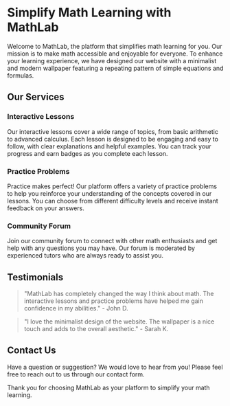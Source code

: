<!--font:Roboto-->

# Simplify Math Learning with MathLab

Welcome to MathLab, the platform that simplifies math learning for you. Our mission is to make math accessible and enjoyable for everyone. To enhance your learning experience, we have designed our website with a minimalist and modern wallpaper featuring a repeating pattern of simple equations and formulas.

## Our Services

### Interactive Lessons
Our interactive lessons cover a wide range of topics, from basic arithmetic to advanced calculus. Each lesson is designed to be engaging and easy to follow, with clear explanations and helpful examples. You can track your progress and earn badges as you complete each lesson.

### Practice Problems
Practice makes perfect! Our platform offers a variety of practice problems to help you reinforce your understanding of the concepts covered in our lessons. You can choose from different difficulty levels and receive instant feedback on your answers.

### Community Forum
Join our community forum to connect with other math enthusiasts and get help with any questions you may have. Our forum is moderated by experienced tutors who are always ready to assist you.

## Testimonials
> "MathLab has completely changed the way I think about math. The interactive lessons and practice problems have helped me gain confidence in my abilities." - John D.

> "I love the minimalist design of the website. The wallpaper is a nice touch and adds to the overall aesthetic." - Sarah K.

## Contact Us
Have a question or suggestion? We would love to hear from you! Please feel free to reach out to us through our contact form.

Thank you for choosing MathLab as your platform to simplify your math learning.

<!--

Write me content for website with wallpaper which alt text is:

"A wallpaper featuring a repeating pattern of simple equations and formulas, arranged in a minimalist and modern design."

The name/title of the page should not be 1:1 copy of the alt text but rather a real content of the website which is using this wallpaper.

- Use markdown format 
- Start with heading
- Heading should be short and concise
- The content should look like a real website 
- The website should not be about the wallpaper, wallpaper is just a related background
- Heading should be contain work "wallpaper" or "background"
- Include real sections like references, contact, user stories, etc. use things relevant to the page purpose.
- Feel free to use structure like headings, bullets, numbering, blockquotes, paragraphs, horizontal lines, etc.
- You can use formatting like bold or _italic_
- You can include UTF-8 emojis
- Links should be only #hash anchors (and you can refer to the document itself)
- Do not include images


---


# MathLab - A Modern Way to Learn Mathematics

Welcome to MathLab, a platform that offers an innovative approach to learning mathematics. Our mission is to make math accessible and enjoyable for everyone. To enhance your learning experience, we have designed our website with a wallpaper featuring a repeating pattern of simple equations and formulas arranged in a minimalist and modern design.

## Our Services

### Interactive Lessons
Our interactive lessons cover a wide range of topics, from basic arithmetic to advanced calculus. Each lesson is designed to be engaging and easy to follow, with clear explanations and helpful examples. You can track your progress and earn badges as you complete each lesson.

### Practice Problems
Practice makes perfect! Our platform offers a variety of practice problems to help you reinforce your understanding of the concepts covered in our lessons. You can choose from different difficulty levels and receive instant feedback on your answers.

### Community Forum
Join our community forum to connect with other math enthusiasts and get help with any questions you may have. Our forum is moderated by experienced tutors who are always ready to assist you.

## Testimonials
> "MathLab has completely changed the way I think about math. The interactive lessons and practice problems have helped me gain confidence in my abilities." - John D.

> "I love the minimalist design of the website. The wallpaper is a nice touch and adds to the overall aesthetic." - Sarah K.

## Contact Us
Have a question or suggestion? We would love to hear from you! Please feel free to reach out to us through our contact form.

Thank you for choosing MathLab as your go-to platform for learning mathematics.


---


Heading is too long, rewrite whole content.


---


# MathLab - Learn Mathematics the Modern Way

Welcome to MathLab, your go-to platform for learning mathematics in a modern and engaging way. Our mission is to make math accessible and enjoyable for everyone. To enhance your learning experience, we have designed our website with a minimalist and modern wallpaper featuring a repeating pattern of simple equations and formulas.

## Our Services

### Interactive Lessons
Our interactive lessons cover a wide range of topics, from basic arithmetic to advanced calculus. Each lesson is designed to be engaging and easy to follow, with clear explanations and helpful examples. You can track your progress and earn badges as you complete each lesson.

### Practice Problems
Practice makes perfect! Our platform offers a variety of practice problems to help you reinforce your understanding of the concepts covered in our lessons. You can choose from different difficulty levels and receive instant feedback on your answers.

### Community Forum
Join our community forum to connect with other math enthusiasts and get help with any questions you may have. Our forum is moderated by experienced tutors who are always ready to assist you.

## Testimonials
> "MathLab has completely changed the way I think about math. The interactive lessons and practice problems have helped me gain confidence in my abilities." - John D.

> "I love the minimalist design of the website. The wallpaper is a nice touch and adds to the overall aesthetic." - Sarah K.

## Contact Us
Have a question or suggestion? We would love to hear from you! Please feel free to reach out to us through our contact form.

Thank you for choosing MathLab as your modern and engaging platform for learning mathematics.


---


Heading is too long, rewrite whole content.


---


# MathLab - Your Modern Math Learning Platform

Welcome to MathLab, the modern and engaging platform for learning mathematics. Our mission is to make math accessible and enjoyable for everyone. To enhance your learning experience, we have designed our website with a minimalist and modern wallpaper featuring a repeating pattern of simple equations and formulas.

## Our Services

### Interactive Lessons
Our interactive lessons cover a wide range of topics, from basic arithmetic to advanced calculus. Each lesson is designed to be engaging and easy to follow, with clear explanations and helpful examples. You can track your progress and earn badges as you complete each lesson.

### Practice Problems
Practice makes perfect! Our platform offers a variety of practice problems to help you reinforce your understanding of the concepts covered in our lessons. You can choose from different difficulty levels and receive instant feedback on your answers.

### Community Forum
Join our community forum to connect with other math enthusiasts and get help with any questions you may have. Our forum is moderated by experienced tutors who are always ready to assist you.

## Testimonials
> "MathLab has completely changed the way I think about math. The interactive lessons and practice problems have helped me gain confidence in my abilities." - John D.

> "I love the minimalist design of the website. The wallpaper is a nice touch and adds to the overall aesthetic." - Sarah K.

## Contact Us
Have a question or suggestion? We would love to hear from you! Please feel free to reach out to us through our contact form.

Thank you for choosing MathLab as your go-to platform for modern and engaging mathematics learning.


---


Heading is too long, rewrite whole content.


---


# MathLab - Simplify Your Math Learning

Welcome to MathLab, the platform that simplifies math learning for you. Our mission is to make math accessible and enjoyable for everyone. To enhance your learning experience, we have designed our website with a minimalist and modern wallpaper featuring a repeating pattern of simple equations and formulas.

## Our Services

### Interactive Lessons
Our interactive lessons cover a wide range of topics, from basic arithmetic to advanced calculus. Each lesson is designed to be engaging and easy to follow, with clear explanations and helpful examples. You can track your progress and earn badges as you complete each lesson.

### Practice Problems
Practice makes perfect! Our platform offers a variety of practice problems to help you reinforce your understanding of the concepts covered in our lessons. You can choose from different difficulty levels and receive instant feedback on your answers.

### Community Forum
Join our community forum to connect with other math enthusiasts and get help with any questions you may have. Our forum is moderated by experienced tutors who are always ready to assist you.

## Testimonials
> "MathLab has completely changed the way I think about math. The interactive lessons and practice problems have helped me gain confidence in my abilities." - John D.

> "I love the minimalist design of the website. The wallpaper is a nice touch and adds to the overall aesthetic." - Sarah K.

## Contact Us
Have a question or suggestion? We would love to hear from you! Please feel free to reach out to us through our contact form.

Thank you for choosing MathLab as your platform to simplify your math learning.


---


Write me a Google font which is best fitting for the website.

Pick from the list:
- Open Sans
- Roboto
- Barlow Condensed
- IBM Plex Sans
- Exo 2
- Inter
- Montserrat
- Futura
- Lato
- Alegreya
- Lobster
- Orbitron
- Poppins
- Raleway
- Great Vibes
- Playfair Display
- Dancing Script


Write just the font name nothing else.


---


Roboto

-->
